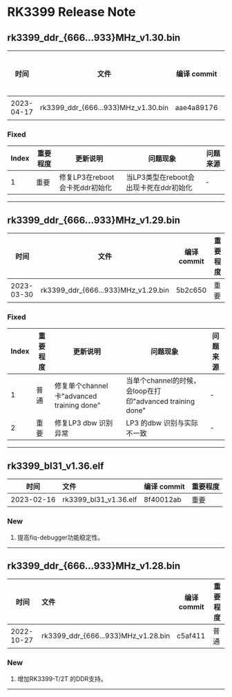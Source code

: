 # RK3399 Release Note

## rk3399_ddr_{666...933}MHz_v1.30.bin

| 时间       | 文件                                | 编译 commit | 重要程度 |
| ---------- | ----------------------------------- | ----------- | -------- |
| 2023-04-17 | rk3399_ddr_{666...933}MHz_v1.30.bin | aae4a89176  | 重要     |

### Fixed

| Index | 重要程度 | 更新说明                       | 问题现象                               | 问题来源 |
| ----- | -------- | ------------------------------ | -------------------------------------- | -------- |
| 1     | 重要     | 修复LP3在reboot会卡死ddr初始化 | 当LP3类型在reboot会出现卡死在ddr初始化 | -        |

------

## rk3399_ddr_{666...933}MHz_v1.29.bin

| 时间       | 文件                                | 编译 commit | 重要程度 |
| ---------- | ----------------------------------- | ----------- | -------- |
| 2023-03-30 | rk3399_ddr_{666...933}MHz_v1.29.bin | 5b2c650     | 重要     |

### Fixed

| Index | 重要程度 | 更新说明                                  | 问题现象                                                  | 问题来源 |
| ----- | -------- | ----------------------------------------- | --------------------------------------------------------- | -------- |
| 1     | 普通     | 修复单个channel卡"advanced training done" | 当单个channel的时候，会loop在打印"advanced training done" | -        |
| 2     | 重要     | 修复LP3 dbw 识别异常                      | LP3 的dbw 识别与实际不一致                                | -        |

------

## rk3399_bl31_v1.36.elf

| 时间       | 文件                  | 编译 commit | 重要程度 |
| ---------- | :-------------------- | ----------- | -------- |
| 2023-02-16 | rk3399_bl31_v1.36.elf | 8f40012ab   | 重要     |

### New

1. 提高fiq-debugger功能稳定性。

------

## rk3399_ddr_{666...933}MHz_v1.28.bin

| 时间       | 文件                                | 编译 commit | 重要程度 |
| ---------- | :---------------------------------- | ----------- | -------- |
| 2022-10-27 | rk3399_ddr_{666...933}MHz_v1.28.bin | c5af411     | 普通     |

### New

1. 增加RK3399-T/2T 的DDR支持。

------

